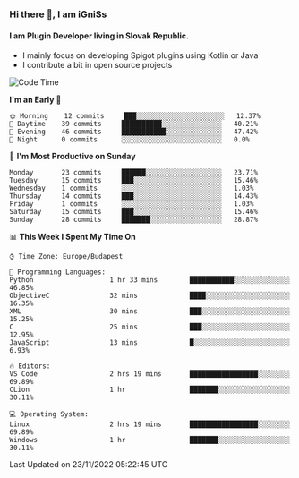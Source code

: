 ### Hi there 👋, I am iGniSs

#### I am Plugin Developer living in Slovak Republic.
- I mainly focus on developing Spigot plugins using Kotlin or Java
- I contribute a bit in open source projects

<!--START_SECTION:waka-->
![Code Time](http://img.shields.io/badge/Code%20Time-964%20hrs%2048%20mins-blue)

**I'm an Early 🐤** 

```text
🌞 Morning    12 commits     ███░░░░░░░░░░░░░░░░░░░░░░   12.37% 
🌆 Daytime    39 commits     ██████████░░░░░░░░░░░░░░░   40.21% 
🌃 Evening    46 commits     ███████████░░░░░░░░░░░░░░   47.42% 
🌙 Night      0 commits      ░░░░░░░░░░░░░░░░░░░░░░░░░   0.0%

```
📅 **I'm Most Productive on Sunday** 

```text
Monday       23 commits     ██████░░░░░░░░░░░░░░░░░░░   23.71% 
Tuesday      15 commits     ███░░░░░░░░░░░░░░░░░░░░░░   15.46% 
Wednesday    1 commits      ░░░░░░░░░░░░░░░░░░░░░░░░░   1.03% 
Thursday     14 commits     ███░░░░░░░░░░░░░░░░░░░░░░   14.43% 
Friday       1 commits      ░░░░░░░░░░░░░░░░░░░░░░░░░   1.03% 
Saturday     15 commits     ███░░░░░░░░░░░░░░░░░░░░░░   15.46% 
Sunday       28 commits     ███████░░░░░░░░░░░░░░░░░░   28.87%

```


📊 **This Week I Spent My Time On** 

```text
⌚︎ Time Zone: Europe/Budapest

💬 Programming Languages: 
Python                   1 hr 33 mins        ███████████░░░░░░░░░░░░░░   46.85% 
ObjectiveC               32 mins             ████░░░░░░░░░░░░░░░░░░░░░   16.35% 
XML                      30 mins             ███░░░░░░░░░░░░░░░░░░░░░░   15.25% 
C                        25 mins             ███░░░░░░░░░░░░░░░░░░░░░░   12.95% 
JavaScript               13 mins             █░░░░░░░░░░░░░░░░░░░░░░░░   6.93%

🔥 Editors: 
VS Code                  2 hrs 19 mins       █████████████████░░░░░░░░   69.89% 
CLion                    1 hr                ███████░░░░░░░░░░░░░░░░░░   30.11%

💻 Operating System: 
Linux                    2 hrs 19 mins       █████████████████░░░░░░░░   69.89% 
Windows                  1 hr                ███████░░░░░░░░░░░░░░░░░░   30.11%

```


 Last Updated on 23/11/2022 05:22:45 UTC
<!--END_SECTION:waka-->